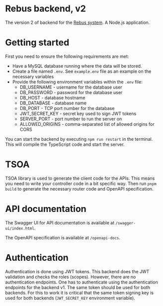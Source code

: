# Rebus backend, v2

The version 2 of backend for the [Rebus system](..). A Node.js application.

# Getting started

First you need to ensure the following requirements are met:

- Have a MySQL database running where the data will be stored.
- Create a file named `.env`. See `example.env` file as an example on the necessary variables
- Provide the following environment variables within the `.env` file:
    - DB_USERNAME - username for the database user
    - DB_PASSWORD - password for the database user
    - DB_HOST - database hostname
    - DB_DATABASE - database name
    - DB_PORT - TCP port number for the database
    - JWT_SECRET_KEY - secret key used to sign JWT tokens
    - SERVER_PORT - port number to run the server on
    - ALLOWED_ORIGINS - comma-separated list of allowed origins for CORS

You can start the backend by executing `npm run restart` in the terminal. This will compile the
TypeScript code and start the server.

# TSOA

TSOA library is used to generate the client code for the APIs. This means you need to write your
controller code in a bit specific way. Then run `pnpm build` to generate the necessary router
code and OpenAPI specification.

# API documentation

The Swagger UI for API documentation is available at `/swagger-ui/index.html`.

The OpenAPI specification is available at `/openapi-docs`.

# Authentication

Authentication is done using JWT tokens. This backend does the JWT validation and checks the roles
(scopes). However, there are no authentication endpoints. One has to authenticate using the
authentication endpoints for the backend v1. The same token should be used for both backends.
For this to work it is critical that the same token signing key is used for both
backends (`JWT_SECRET_KEY` environment variable).